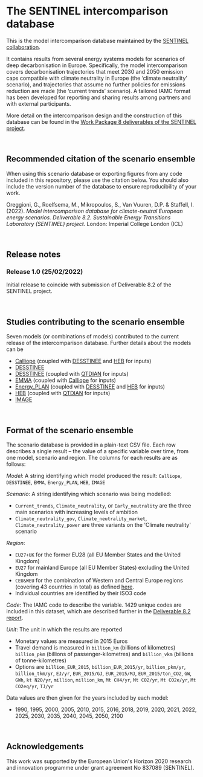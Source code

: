 # The SENTINEL intercomparison database
This is the model intercomparison database maintained by the [SENTINEL collaboration](https://sentinel.energy).

It contains results from several energy systems models for scenarios of deep decarbonisation in Europe.  Specifically, the model intercomparison covers decarbonisation trajectories that meet 2030 and 2050 emission caps compatible with climate neutrality in Europe (the ‘climate neutrality’ scenario), and trajectories that assume no further policies for emissions reduction are made (the ‘current trends’ scenario). A tailored IAMC format has been developed for reporting and sharing results among partners and with external participants. 

More detail on the intercomparison design and the construction of this database can be found in the [Work Package 8 deliverables of the SENTINEL project]( https://sentinel.energy/outputs/deliverables/).

<br />


## Recommended citation of the scenario ensemble
When using this scenario database or exporting figures from any code included in this repository, please use the citation below. You should also include the version number of the database to ensure reproducibility of your work.

Oreggioni, G., Roelfsema, M., Mikropoulos, S., Van Vuuren, D.P. & Staffell, I. (2022). _Model intercomparison database for climate-neutral European energy scenarios. Deliverable 8.2. Sustainable Energy Transitions Laboratory (SENTINEL) project._ London: Imperial College London (ICL)

<br />


## Release notes
### Release 1.0 (25/02/2022)
Initial release to coincide with submission of Deliverable 8.2 of the SENTINEL project.

<br />


## Studies contributing to the scenario ensemble
Seven models (or combinations of models) contributed to the current release of the intercomparison database.  Further details about the models can be 


-	[Calliope][Calliope] (coupled with [DESSTINEE][DESSTINEE] and [HEB][HEB] for inputs)
-	[DESSTINEE][DESSTINEE]
-	[DESSTINEE][DESSTINEE] (coupled with [QTDIAN][QTDIAN] for inputs)
-	[EMMA][EMMA] (coupled with [Calliope][Calliope] for inputs)
-	[Energy_PLAN][Energy_PLAN] (coupled with [DESSTINEE][DESSTINEE] and [HEB][HEB] for inputs)
-	[HEB][HEB] (coupled with [QTDIAN][QTDIAN] for inputs)
-	[IMAGE][IMAGE]

[Calliope]: https://sentinel.energy/model/euro-calliope/ 
[DESSTINEE]: https://sentinel.energy/model/desstinee-demand/
[QTDIAN]: https://sentinel.energy/model/qtdian/ 
[HEB]: https://sentinel.energy/model/heb/
[EMMA]: https://sentinel.energy/model/emma/
[Energy_PLAN]: https://sentinel.energy/model/energyplan/
[IMAGE]: https://sentinel.energy/model/image/

<br />


## Format of the scenario ensemble
The scenario database is provided in a plain-text CSV file.  Each row describes a single result – the value of a specific variable over time, from one model, scenario and region.  The columns for each results are as follows:

*Model*: A string identifying which model produced the result: ``Calliope``, ``DESSTINEE``, ``EMMA``, ``Energy_PLAN``, ``HEB``, ``IMAGE``

*Scenario*: A string identifying which scenario was being modelled:
- ``Current_trends``, ``Climate_neutrality``, or ``Early_neutrality`` are the three main scenarios with increasing levels of ambition
- ``Climate_neutrality_gov``, ``Climate_neutrality_market``, ``Climate_neutrality_power`` are three variants on the 'Climate neutrality' scenario

*Region*: 
- ``EU27+UK`` for the former EU28 (all EU Member States and the United Kingdom)
- ``EU27`` for mainland Europe (all EU Member States) excluding the United Kingdom
- ``CEU&WEU`` for the combination of Western and Central Europe regions (covering 43 countries in total) as defined [here](https://models.pbl.nl/image/index.php/Region_classification_map).
- Individual countries are identified by their ISO3 code 

*Code*: The IAMC code to describe the variable.  1429 unique codes are included in this dataset, which are described further in the [Deliverable 8.2 report](URL).

*Unit*: The unit in which the results are reported
- Monetary values are measured in 2015 Euros
- Travel demand is measured in ``billion_km`` (billions of kilometres) ``billion_pkm`` (billions of passenger-kilometres) and ``billion_vkm`` (billions of tonne-kilometres)
- Options are ``billion_EUR_2015``, ``billion_EUR_2015/yr``, ``billion_pkm/yr``, ``billion_tkm/yr``, ``EJ/yr``, ``EUR_2015/GJ``, ``EUR_2015/MJ``, ``EUR_2015/ton_CO2``, ``GW``, ``GWh``, ``kt N2O/yr``, ``million``, ``million_km``, ``Mt CH4/yr``, ``Mt CO2/yr``, ``Mt CO2e/yr``, ``Mt CO2eq/yr``, ``TJ/yr``

Data values are then given for the years included by each model: 
- 1990, 1995, 2000, 2005, 2010, 2015, 2016, 2018, 2019, 2020, 2021, 2022, 2025, 2030, 2035, 2040, 2045, 2050, 2100

<br />


## Acknowledgements
This work was supported by the European Union's Horizon 2020 research and innovation programme under grant agreement No 837089 (SENTINEL).
